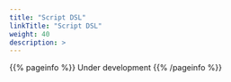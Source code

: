 ```yaml
---
title: "Script DSL"
linkTitle: "Script DSL"
weight: 40
description: >
---
```


{{% pageinfo %}} Under development {{% /pageinfo %}}

